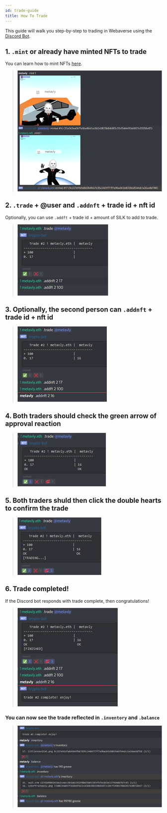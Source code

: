 ```yaml
---
id: trade-guide
title: How To Trade
---
```


This guide will walk you step-by-step to trading in Webaverse using the [Discord Bot](../webaverse/discord-bot).

## 1. `.mint` or already have minted NFTs to trade
You can learn how to mint NFTs [here](../create/mint).

> ![](/img/trade-1.PNG)

## 2. `.trade` + @user and `.addnft` + trade id + nft id
Optionally, you can use `.addft` + trade id + amount of SILK to add to trade.
> ![](/img/trade-2.PNG)

## 3. Optionally, the second person can `.addnft` + trade id + nft id
> ![](/img/trade-3.PNG)

## 4. Both traders should check the green arrow of approval reaction
> ![](/img/trade-4.PNG)

## 5. Both traders shuld then click the double hearts to confirm the trade
> ![](/img/trade-5.PNG)

## 6. Trade completed!
If the Discord bot responds with trade complete, then congratulations!
> ![](/img/trade-6.PNG)

### You can now see the trade reflected in `.inventory` and `.balance`
> ![](/img/trade-7.PNG)

